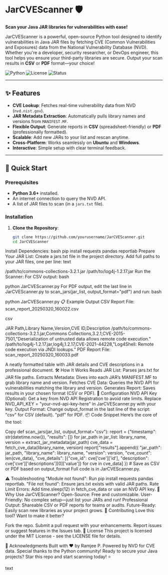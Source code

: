 # JarCVEScanner 🛡️

**Scan your Java JAR libraries for vulnerabilities with ease!**

JarCVEScanner is a powerful, open-source Python tool designed to identify vulnerabilities in Java JAR files by fetching CVE (Common Vulnerabilities and Exposures) data from the National Vulnerability Database (NVD). Whether you're a developer, security researcher, or DevOps engineer, this tool helps you ensure your third-party libraries are secure. Output your scan results in **CSV** or **PDF** format—your choice!

![Python](https://img.shields.io/badge/Python-3.6+-blue.svg) ![License](https://img.shields.io/badge/License-MIT-green.svg) ![Status](https://img.shields.io/badge/Status-Stable-brightgreen.svg)

---

## ✨ Features
- **CVE Lookup**: Fetches real-time vulnerability data from NVD (`nvd.nist.gov`).
- **JAR Metadata Extraction**: Automatically pulls library names and versions from `MANIFEST.MF`.
- **Flexible Output**: Generate reports in **CSV** (spreadsheet-friendly) or **PDF** (professionally formatted).
- **Scalable**: Add new JARs to your list and rescan anytime.
- **Cross-Platform**: Works seamlessly on **Ubuntu** and **Windows**.
- **Interactive**: Simple setup with clear terminal feedback.

---

## 🚀 Quick Start

### Prerequisites
- **Python 3.6+** installed.
- An internet connection to query the NVD API.
- A list of JAR files to scan (in a `jars.txt` file).

### Installation
1. **Clone the Repository**:
   ```bash
   git clone https://github.com/yourusername/JarCVEScanner.git
   cd JarCVEScanner
Install Dependencies:
bash
pip install requests pandas reportlab
Prepare Your JAR List:
Create a jars.txt file in the project directory.
Add full paths to your JAR files, one per line:
text


/path/to/commons-collections-3.2.1.jar
/path/to/log4j-1.2.17.jar
Run the Scanner:
For CSV output:
bash


python JarCVEScanner.py
For PDF output, edit the last line in JarCVEScanner.py to scan_jars(jar_list, output_format="pdf") and run:
bash


python JarCVEScanner.py
📋 Example Output
CSV Report
File: scan_report_20250320_160022.csv

csv


JAR Path,Library Name,Version,CVE ID,Description
/path/to/commons-collections-3.2.1.jar,Commons Collections,3.2.1,CVE-2015-7501,"Deserialization of untrusted data allows remote code execution."
/path/to/log4j-1.2.17.jar,log4j,1.2.17,CVE-2021-44228,"Log4Shell: Remote code execution via JNDI lookups."
PDF Report
File: scan_report_20250320_160033.pdf

A neatly formatted table with JAR details and CVE descriptions in a professional document.
🛠️ How It Works
Reads JAR List: Parses jars.txt for JAR file paths.
Extracts Metadata: Dives into each JAR’s MANIFEST.MF to grab library name and version.
Fetches CVE Data: Queries the NVD API for vulnerabilities matching the library and version.
Generates Report: Saves results in your chosen format (CSV or PDF).
🔧 Configuration
NVD API Key (Optional):
Get a key from NVD API Registration to avoid rate limits.
Replace NVD_API_KEY = "your-nvd-api-key-here" in JarCVEScanner.py with your key.
Output Format: Change output_format in the last line of the script:
"csv" for CSV (default).
"pdf" for PDF.
📦 Code Snippet
Here’s the core of the tool:


Copy
def scan_jars(jar_list, output_format="csv"):
    report = {"timestamp": str(datetime.now()), "results": []}
    for jar_path in jar_list:
        library_name, version = extract_jar_metadata(jar_path)
        cve_data = fetch_cve_data(library_name, version)
        report["results"].append({
            "jar_path": jar_path,
            "library_name": library_name,
            "version": version,
            "cve_count": len(cve_data),
            "cve_details": [{"cve_id": cve['cve']['id'], "description": cve['cve']['descriptions'][0]['value']} for cve in cve_data]
        })
    # Save as CSV or PDF based on output_format
Full code is in JarCVEScanner.py.

⚠️ Troubleshooting
"Module not found": Run pip install requests pandas reportlab.
"File not found": Ensure jars.txt exists with valid JAR paths.
Rate Limit Errors: Add time.sleep(12) in fetch_cve_data or use an NVD API key.
🌟 Why Use JarCVEScanner?
Open-Source: Free and customizable.
User-Friendly: No complex setup—just list your JARs and run!
Professional Output: Shareable CSV or PDF reports for teams or audits.
Future-Ready: Easily scan new libraries as your project grows.
🤝 Contributing
Love this tool? Want to make it better?

Fork the repo.
Submit a pull request with your enhancements.
Report issues or suggest features in the Issues tab.
📜 License
This project is licensed under the MIT License - see the LICENSE file for details.

🙌 Acknowledgments
Built with ❤️ by Ramjee P.
Powered by NVD for CVE data.
Special thanks to the Python community!
Ready to secure your Java projects? Star this repo and start scanning today! ⭐

text
